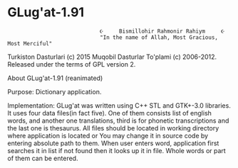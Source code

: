 # GLug'at-1.91
                                 ☪     Bismillohir Rahmonir Rahiym     ☪
                                 "In the name of Allah, Most Gracious, Most Merciful"
Turkiston Dasturlari (c) 2015
Muqobil Dasturlar To'plami (c) 2006-2012.
Released under the terms of GPL version 2.

About GLug'at-1.91 (reanimated)

Purpose: Dictionary application.

Implementation:
GLug'at was written using C++ STL and GTK+-3.0 libraries. 
It uses four data files(in fact five). One of them consists list of english words, 
and another one translations, third is for phonetic transcriptions and the last one is
thesaurus. All files should be located in working directory where application is located or 
You may change it in source code by entering absolute path to them.
When user enters word, application first searches it in list if not found 
then it looks up it in file. Whole words or part of them can be entered.
